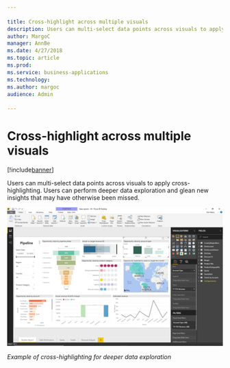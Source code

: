 ```yaml
---

title: Cross-highlight across multiple visuals
description: Users can multi-select data points across visuals to apply cross-highlighting.
author: MargoC
manager: AnnBe
ms.date: 4/27/2018
ms.topic: article
ms.prod: 
ms.service: business-applications
ms.technology: 
ms.author: margoc
audience: Admin

---
```

#  Cross-highlight across multiple visuals




[!include[banner](../../../includes/banner.md)]

Users can multi-select data points across visuals to apply cross-highlighting.
Users can perform deeper data exploration and glean new insights that may have
otherwise been missed.

![A screenshot showing an example of cross-highlighting for deeper data exploration](media/cross-highlight-across-multiple-visuals-1.png "A screenshot showing an example of cross-highlighting for deeper data exploration")

*Example of cross-highlighting for deeper data exploration*


